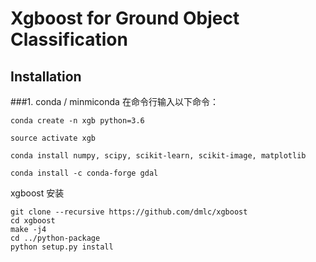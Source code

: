 # Xgboost for Ground Object Classification

## Installation


###1. conda / minmiconda 
在命令行输入以下命令：

	conda create -n xgb python=3.6

	source activate xgb

	conda install numpy, scipy, scikit-learn, scikit-image, matplotlib

	conda install -c conda-forge gdal
	
xgboost 安装

	git clone --recursive https://github.com/dmlc/xgboost
	cd xgboost
	make -j4
	cd ../python-package
	python setup.py install	
	










